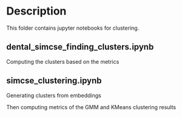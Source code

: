 # Description

This folder contains jupyter notebooks for clustering.

## dental_simcse_finding_clusters.ipynb

Computing the clusters based on the metrics

## simcse_clustering.ipynb

Generating clusters from embeddings

Then computing metrics of the GMM and KMeans clustering results

